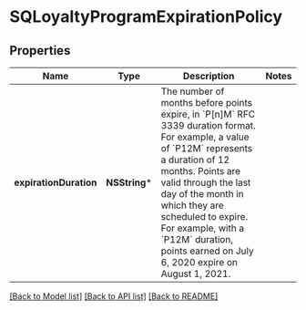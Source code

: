 # SQLoyaltyProgramExpirationPolicy

## Properties
Name | Type | Description | Notes
------------ | ------------- | ------------- | -------------
**expirationDuration** | **NSString*** | The number of months before points expire, in &#x60;P[n]M&#x60; RFC 3339 duration format. For example, a value of &#x60;P12M&#x60; represents a duration of 12 months.  Points are valid through the last day of the month in which they are scheduled to expire. For example, with a  &#x60;P12M&#x60; duration, points earned on July 6, 2020 expire on August 1, 2021. | 

[[Back to Model list]](../README.md#documentation-for-models) [[Back to API list]](../README.md#documentation-for-api-endpoints) [[Back to README]](../README.md)



